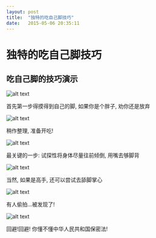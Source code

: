 ```yaml
---
layout: post
title:  "独特的吃自己脚技巧"
date:   2015-05-06 20:35:11
---
```

独特的吃自己脚技巧
=======
吃自己脚的技巧演示
------
![alt text][1]

首先第一步得摸得到自己的脚, 如果你是个胖子, 劝你还是放弃

![alt text][2]

稍作整理, 准备开吃!

![alt text][3]

最关键的一步: 试探性将身体尽量往前倾倒, 用嘴去够脚背

![alt text][4]

当然, 如果是高手, 还可以尝试去舔脚掌心

![alt text][5]

有人偷拍...被发现了!

![alt text][6]

回避!回避! 你懂不懂中华人民共和国保密法!


  [1]: http://pic.yupoo.com/moxigan/EDcG1bbo/medish.jpg
  [2]: http://pic.yupoo.com/moxigan/EDcG2SxD/medish.jpg
  [3]: http://pic.yupoo.com/moxigan/EDcG55iX/medish.jpg
  [4]: http://pic.yupoo.com/moxigan/EDcG6kdS/medish.jpg
  [5]: http://pic.yupoo.com/moxigan/EDcHtFNv/medish.jpg
  [6]: http://pic.yupoo.com/moxigan/EDcHv9H4/medish.jpg
